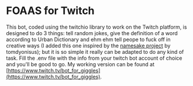 # FOAAS for Twitch
This bot, coded using the twitchio library to work on the Twitch platform, is designed to do 3 things: tell random jokes, give the definition of a word according to Urban Dictionary and ehm ehm tell peope to fuck off in creative ways (I added this one inspired by the [namesake project](https://github.com/tomdionysus/foaas) by tomdyonisus); but it is so simple it really can be adapted to do any kind of task. Fill the .env file with the info from your twitch bot account of choice and you'll be good to go. My working version can be found at [https://www.twitch.tv/bot_for_giggles](https://www.twitch.tv/bot_for_giggles).
